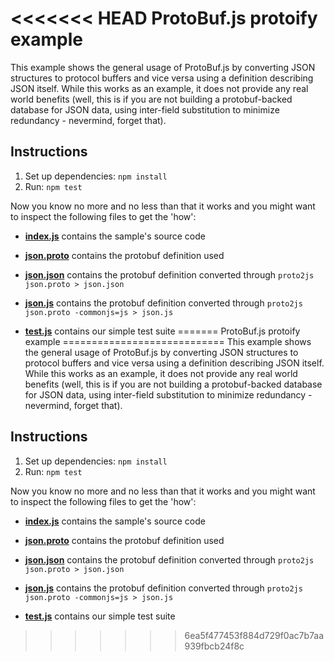 <<<<<<< HEAD
ProtoBuf.js protoify example
============================
This example shows the general usage of ProtoBuf.js by converting JSON structures to protocol buffers and vice versa
using a definition describing JSON itself. While this works as an example, it does not provide any real world benefits
(well, this is if you are not building a protobuf-backed database for JSON data, using inter-field substitution to
minimize redundancy - nevermind, forget that).

Instructions
------------
1. Set up dependencies: `npm install`
2. Run: `npm test`

Now you know no more and no less than that it works and you might want to inspect the following files to get the 'how':

* **[index.js](https://github.com/dcodeIO/ProtoBuf.js/blob/master/examples/protoify/index.js)**
  contains the sample's source code

* **[json.proto](https://github.com/dcodeIO/ProtoBuf.js/blob/master/examples/protoify/json.proto)**
  contains the protobuf definition used

* **[json.json](https://github.com/dcodeIO/ProtoBuf.js/blob/master/examples/protoify/json.json)**
  contains the protobuf definition converted through `proto2js json.proto > json.json`

* **[json.js](https://github.com/dcodeIO/ProtoBuf.js/blob/master/examples/protoify/json.js)**
  contains the protobuf definition converted through `proto2js json.proto -commonjs=js > json.js`

* **[test.js](https://github.com/dcodeIO/ProtoBuf.js/blob/master/examples/protoify/test.js)**
  contains our simple test suite
=======
ProtoBuf.js protoify example
============================
This example shows the general usage of ProtoBuf.js by converting JSON structures to protocol buffers and vice versa
using a definition describing JSON itself. While this works as an example, it does not provide any real world benefits
(well, this is if you are not building a protobuf-backed database for JSON data, using inter-field substitution to
minimize redundancy - nevermind, forget that).

Instructions
------------
1. Set up dependencies: `npm install`
2. Run: `npm test`

Now you know no more and no less than that it works and you might want to inspect the following files to get the 'how':

* **[index.js](https://github.com/dcodeIO/ProtoBuf.js/blob/master/examples/protoify/index.js)**
  contains the sample's source code

* **[json.proto](https://github.com/dcodeIO/ProtoBuf.js/blob/master/examples/protoify/json.proto)**
  contains the protobuf definition used

* **[json.json](https://github.com/dcodeIO/ProtoBuf.js/blob/master/examples/protoify/json.json)**
  contains the protobuf definition converted through `proto2js json.proto > json.json`

* **[json.js](https://github.com/dcodeIO/ProtoBuf.js/blob/master/examples/protoify/json.js)**
  contains the protobuf definition converted through `proto2js json.proto -commonjs=js > json.js`

* **[test.js](https://github.com/dcodeIO/ProtoBuf.js/blob/master/examples/protoify/test.js)**
  contains our simple test suite
>>>>>>> 6ea5f477453f884d729f0ac7b7aa939fbcb24f8c
